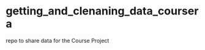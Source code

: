 getting_and_clenaning_data_coursera
===================================

repo to share data for the Course Project
